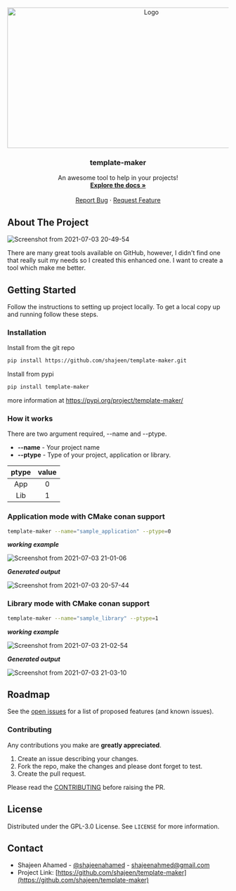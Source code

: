 <!-- ![spread](https://user-images.githubusercontent.com/2623563/124358707-2105a300-dc3f-11eb-9173-f7132130ed02.png) -->

<!-- PROJECT LOGO -->
<br />
<p align="center">
  <a href="https://github.com/shajeen/template-maker/blob/package/README.md">
    <img src="https://user-images.githubusercontent.com/2623563/124358707-2105a300-dc3f-11eb-9173-f7132130ed02.png" alt="Logo" width="640" height="320">
  </a>

  <h3 align="center">template-maker</h3>

  <p align="center">
    An awesome tool to help in your projects!
    <br />
    <a href="https://github.com/shajeen/template-maker/wiki"><strong>Explore the docs »</strong></a>
    <br />
    <br />
    <a href="https://github.com/shajeen/template-maker/issues/new?assignees=shajeen&labels=bug&template=bug_report.md&title=">Report Bug</a>
    ·
    <a href="https://github.com/shajeen/template-maker/issues/new?assignees=shajeen&labels=enhancement&template=feature_request.md&title=">Request Feature</a>
  </p>
</p>


## About The Project
![Screenshot from 2021-07-03 20-49-54](https://user-images.githubusercontent.com/2623563/124358944-4515b400-dc40-11eb-8d08-6b792cd2a000.png)

There are many great tools available on GitHub, however, I didn't find one that really suit my needs so I created this enhanced one. I want to create a tool which make me better.

## Getting Started

Follow the instructions to setting up project locally.
To get a local copy up and running follow these steps.

### Installation

 Install from the git repo
   ```sh
   pip install https://github.com/shajeen/template-maker.git
   ```
 
 Install from pypi 
   ```sh
   pip install template-maker
   ```
   more information at https://pypi.org/project/template-maker/
  
### How it works

There are two argument required, --name and --ptype. 

 - **--name** - Your project name
 - **--ptype** - Type of your project, application or library.

| ptype | value |
| :--:  | :--:  |
| App   |   0   |
| Lib   |   1   |

### **Application mode with CMake conan support**
```sh
template-maker --name="sample_application" --ptype=0
```
***working example***

![Screenshot from 2021-07-03 21-01-06](https://user-images.githubusercontent.com/2623563/124359267-d3d70080-dc41-11eb-89d3-172573c40dbb.png)

***Generated output***

![Screenshot from 2021-07-03 20-57-44](https://user-images.githubusercontent.com/2623563/124359157-62974d80-dc41-11eb-882f-0f203fc3c62b.png)

### **Library mode with CMake conan support**
```sh
template-maker --name="sample_library" --ptype=1
```
***working example***

![Screenshot from 2021-07-03 21-02-54](https://user-images.githubusercontent.com/2623563/124359332-1dbfe680-dc42-11eb-94ab-b41ce0ce7eec.png)

***Generated output***

![Screenshot from 2021-07-03 21-03-10](https://user-images.githubusercontent.com/2623563/124359344-2adcd580-dc42-11eb-919b-a92b1a1d8d27.png)

## Roadmap

See the [open issues](https://github.com/shajeen/spreadsheet-to-cpplib/issues) for a list of proposed features (and known issues).

### Contributing

Any contributions you make are **greatly appreciated**.

1. Create an issue describing your changes.
2. Fork the repo, make the changes and please dont forget to test.
3. Create the pull request. 

Please read the [CONTRIBUTING](https://github.com/shajeen/template-maker/blob/main/CONTRIBUTING.md) before raising the PR.

## License

Distributed under the GPL-3.0 License. See `LICENSE` for more information.

## Contact

 - Shajeen Ahamed - [@shajeenahamed](https://twitter.com/shajeenahamed) - shajeenahmed@gmail.com
 - Project Link: [https://github.com/shajeen/template-maker](https://github.com/shajeen/template-maker)


